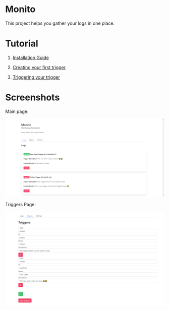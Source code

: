 # Monito

This project helps you gather your logs in one place.

# Tutorial

1. [Installation Guide](https://github.com/d4rckh/monito/wiki/1.-Downloading-and-Installing-Monito)

2. [Creating your first trigger](https://github.com/d4rckh/monito/wiki/2.-Creating-your-first-trigger-in-Monito)

3. [Triggering your trigger](https://github.com/d4rckh/monito/wiki/3.-Triggering-your-trigger)

# Screenshots

Main page: 

![MainPage](/screenshots/main.png?raw=true "MainPage")

Triggers Page:

![TriggersPage](/screenshots/triggers.png?raw=true "TriggersPage")